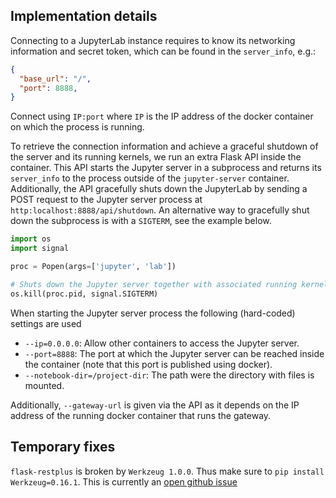 ## Implementation details

Connecting to a JupyterLab instance requires to know its networking information and secret token,
which can be found in the `server_info`, e.g.:

```json
{
  "base_url": "/",
  "port": 8888,
}
```

Connect using `IP:port` where `IP` is the IP address of the docker container on which the process is
running.

To retrieve the connection information and achieve a graceful shutdown of the server and its running
kernels, we run an extra Flask API inside the container. This API starts the Jupyter server in a
subprocess and returns its `server_info` to the process outside of the `jupyter-server` container.
Additionally, the API gracefully shuts down the JupyterLab by sending a POST request to the
Jupyter server process at `http:localhost:8888/api/shutdown`. An alternative way to gracefully shut
down the subprocess is with a `SIGTERM`, see the example below.

```python
import os
import signal

proc = Popen(args=['jupyter', 'lab'])

# Shuts down the Jupyter server together with associated running kernels.
os.kill(proc.pid, signal.SIGTERM)
```

When starting the Jupyter server process the following (hard-coded) settings are used

- `--ip=0.0.0.0`: Allow other containers to access the Jupyter server.
- `--port=8888`: The port at which the Jupyter server can be reached inside the container (note that
  this port is published using docker).
- `--notebook-dir=/project-dir`: The path were the directory with files is mounted.

Additionally, `--gateway-url` is given via the API as it depends on the IP address of the running docker
container that runs the gateway.

## Temporary fixes

`flask-restplus` is broken by `Werkzeug 1.0.0`. Thus make sure to `pip install Werkzeug=0.16.1`.
This is currently an [open github issue](https://github.com/noirbizarre/flask-restplus/issues/777)
